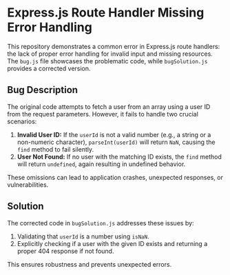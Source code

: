 # Express.js Route Handler Missing Error Handling

This repository demonstrates a common error in Express.js route handlers: the lack of proper error handling for invalid input and missing resources.  The `bug.js` file showcases the problematic code, while `bugSolution.js` provides a corrected version.

## Bug Description

The original code attempts to fetch a user from an array using a user ID from the request parameters. However, it fails to handle two crucial scenarios:

1. **Invalid User ID:** If the `userId` is not a valid number (e.g., a string or a non-numeric character), `parseInt(userId)` will return `NaN`, causing the `find` method to fail silently. 
2. **User Not Found:** If no user with the matching ID exists, the `find` method will return `undefined`, again resulting in undefined behavior. 

These omissions can lead to application crashes, unexpected responses, or vulnerabilities.

## Solution

The corrected code in `bugSolution.js` addresses these issues by:

1. Validating that `userId` is a number using `isNaN`.
2. Explicitly checking if a user with the given ID exists and returning a proper 404 response if not found.

This ensures robustness and prevents unexpected errors.